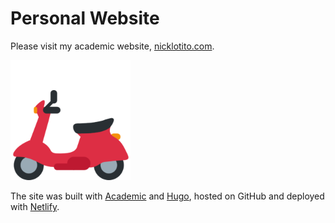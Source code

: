 # Personal Website

Please visit my academic website, [nicklotito.com](https://nicklotito.com).

[![Icon](/static/img/icon-192.png)](https://nicklotito.com)

The site was built with [Academic](https://github.com/gcushen/hugo-academic) and [Hugo](https://gohugo.io/), hosted on GitHub and deployed with [Netlify](https://www.netlify.com/).

